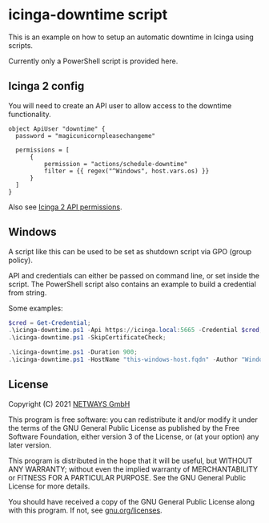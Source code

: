 # icinga-downtime script

This is an example on how to setup an automatic downtime in Icinga using scripts.

Currently only a PowerShell script is provided here.

## Icinga 2 config

You will need to create an API user to allow access to the downtime functionality.

```icinga2
object ApiUser "downtime" {
  password = "magicunicornpleasechangeme"

  permissions = [
      {
          permission = "actions/schedule-downtime"
          filter = {{ regex("^Windows", host.vars.os) }}
      }
  ]
}
```

Also see [Icinga 2 API permissions](https://icinga.com/docs/icinga-2/latest/doc/12-icinga2-api/#permissions).

## Windows

A script like this can be used to be set as shutdown script via GPO (group policy).

API and credentials can either be passed on command line, or set inside the script. The PowerShell script also contains an example to build a credential from string.

Some examples:

```powershell
$cred = Get-Credential;
.\icinga-downtime.ps1 -Api https://icinga.local:5665 -Credential $cred;
.\icinga-downtime.ps1 -SkipCertificateCheck;

.\icinga-downtime.ps1 -Duration 900;
.\icinga-downtime.ps1 -HostName "this-windows-host.fqdn" -Author "Windows" -Comment "Automatic shutdown downtime";
```

## License

Copyright (C) 2021 [NETWAYS GmbH](mailto:info@netways.de)

This program is free software: you can redistribute it and/or modify
it under the terms of the GNU General Public License as published by
the Free Software Foundation, either version 3 of the License, or
(at your option) any later version.

This program is distributed in the hope that it will be useful,
but WITHOUT ANY WARRANTY; without even the implied warranty of
MERCHANTABILITY or FITNESS FOR A PARTICULAR PURPOSE.  See the
GNU General Public License for more details.

You should have received a copy of the GNU General Public License
along with this program.  If not, see [gnu.org/licenses](https://www.gnu.org/licenses/).
